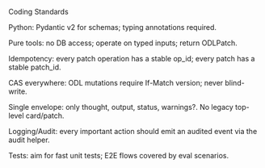 Coding Standards

Python: Pydantic v2 for schemas; typing annotations required.

Pure tools: no DB access; operate on typed inputs; return ODLPatch.

Idempotency: every patch operation has a stable op_id; every patch has a stable patch_id.

CAS everywhere: ODL mutations require If-Match version; never blind-write.

Single envelope: only thought, output, status, warnings?. No legacy top-level card/patch.

Logging/Audit: every important action should emit an audited event via the audit helper.

Tests: aim for fast unit tests; E2E flows covered by eval scenarios.
